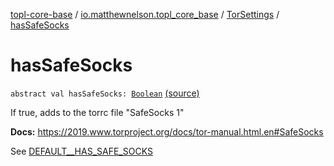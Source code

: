 [topl-core-base](../../index.md) / [io.matthewnelson.topl_core_base](../index.md) / [TorSettings](index.md) / [hasSafeSocks](./has-safe-socks.md)

# hasSafeSocks

`abstract val hasSafeSocks: `[`Boolean`](https://kotlinlang.org/api/latest/jvm/stdlib/kotlin/-boolean/index.html) [(source)](https://github.com/05nelsonm/TorOnionProxyLibrary-Android/blob/master/topl-core-base/src/main/java/io/matthewnelson/topl_core_base/TorSettings.kt#L311)

If true, adds to the torrc file "SafeSocks 1"

**Docs:** https://2019.www.torproject.org/docs/tor-manual.html.en#SafeSocks

See [DEFAULT__HAS_SAFE_SOCKS](-d-e-f-a-u-l-t__-h-a-s_-s-a-f-e_-s-o-c-k-s.md)

